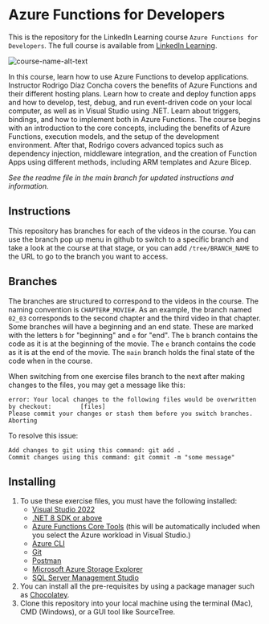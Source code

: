 # Azure Functions for Developers
This is the repository for the LinkedIn Learning course `Azure Functions for Developers`. The full course is available from [LinkedIn Learning][lil-course-url].

![course-name-alt-text][lil-thumbnail-url] 

In this course, learn how to use Azure Functions to develop applications. Instructor Rodrigo Díaz Concha covers the benefits of Azure Functions and their different hosting plans. Learn how to create and deploy function apps and how to develop, test, debug, and run event-driven code on your local computer, as well as in Visual Studio using .NET. Learn about triggers, bindings, and how to implement both in Azure Functions. The course begins with an introduction to the core concepts, including the benefits of Azure Functions, execution models, and the setup of the development environment.  After that, Rodrigo covers advanced topics such as dependency injection, middleware integration, and the creation of Function Apps using different methods, including ARM templates and Azure Bicep.

_See the readme file in the main branch for updated instructions and information._
## Instructions
This repository has branches for each of the videos in the course. You can use the branch pop up menu in github to switch to a specific branch and take a look at the course at that stage, or you can add `/tree/BRANCH_NAME` to the URL to go to the branch you want to access.

## Branches
The branches are structured to correspond to the videos in the course. The naming convention is `CHAPTER#_MOVIE#`. As an example, the branch named `02_03` corresponds to the second chapter and the third video in that chapter. 
Some branches will have a beginning and an end state. These are marked with the letters `b` for "beginning" and `e` for "end". The `b` branch contains the code as it is at the beginning of the movie. The `e` branch contains the code as it is at the end of the movie. The `main` branch holds the final state of the code when in the course.

When switching from one exercise files branch to the next after making changes to the files, you may get a message like this:

    error: Your local changes to the following files would be overwritten by checkout:        [files]
    Please commit your changes or stash them before you switch branches.
    Aborting

To resolve this issue:
	
    Add changes to git using this command: git add .
	Commit changes using this command: git commit -m "some message"

## Installing
1. To use these exercise files, you must have the following installed:
	- [Visual Studio 2022](https://visualstudio.com)
	- [.NET 8 SDK or above](https://dot.net)
	- [Azure Functions Core Tools](https://github.com/Azure/azure-functions-core-tools) (this will be automatically included when you select the Azure workload in Visual Studio.)
	- [Azure CLI](https://learn.microsoft.com/en-us/cli/azure/install-azure-cli)
	- [Git](https://git-scm.com/downloads)
	- [Postman](https://www.postman.com/downloads/)
	- [Microsoft Azure Storage Explorer](https://azure.microsoft.com/products/storage/storage-explorer)
	- [SQL Server Management Studio](https://learn.microsoft.com/en-us/sql/ssms/download-sql-server-management-studio-ssms)
2. You can install all the pre-requisites by using a package manager such as [Chocolatey](https://chocolatey.org/install).
3. Clone this repository into your local machine using the terminal (Mac), CMD (Windows), or a GUI tool like SourceTree.


[0]: # (Replace these placeholder URLs with actual course URLs)

[lil-course-url]: https://www.linkedin.com/learning/azure-functions-for-developers-24637001
[lil-thumbnail-url]: https://media.licdn.com/dms/image/v2/D4E0DAQF_liEP_rO4ow/learning-public-crop_675_1200/learning-public-crop_675_1200/0/1723500158341?e=2147483647&v=beta&t=Df6VJgFb2R87niMYKqGTrXh610VPTR_b5caQkBOJjX0